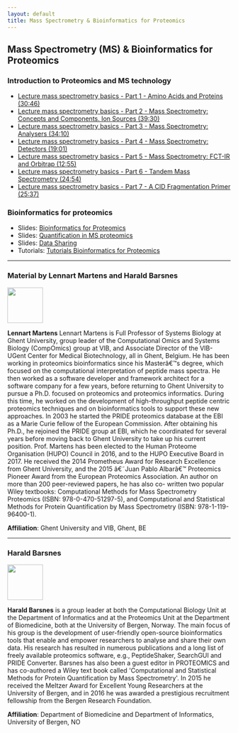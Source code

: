 ```yaml
---
layout: default
title: Mass Spectrometry & Bioinformatics for Proteomics
---
```


## Mass Spectrometry (MS) & Bioinformatics for Proteomics

### Introduction to Proteomics and MS technology

- [Lecture mass spectrometry basics - Part 1 - Amino Acids and Proteins (30:46)](https://www.youtube.com/watch?v=bS78rIYvFBE)
- [Lecture mass spectrometry basics - Part 2 - Mass Spectrometry: Concepts and Components. Ion Sources (39:30)](https://www.youtube.com/watch?v=vXsotPtOdRY)
- [Lecture mass spectrometry basics - Part 3 - Mass Spectrometry: Analysers (34:10)](https://www.youtube.com/watch?v=NKXhyjsgT1I)
- [Lecture mass spectrometry basics - Part 4 - Mass Spectrometry: Detectors (19:01)](https://www.youtube.com/watch?v=lxtPIyFnzGk)
- [Lecture mass spectrometry basics - Part 5 - Mass Spectrometry: FCT-IR and Orbitrap (12:55)](https://www.youtube.com/watch?v=rLmpfFjNJd4)
- [Lecture mass spectrometry basics - Part 6 - Tandem Mass Spectrometry (24:54)](https://www.youtube.com/watch?v=Wy1SwrMzhYk)
- [Lecture mass spectrometry basics - Part 7 - A CID Fragmentation Primer (25:37)](https://www.youtube.com/watch?v=JBt_9hBnXcQ)


### Bioinformatics for proteomics

- Slides: [Bioinformatics for Proteomics](assets/martens_proteomics_bioinformatics_20180529.pdf)
- Slides: [Quantification in MS proteomics](assets/martens_proteomics_quantification_20180530.pdf)
- Slides: [Data Sharing](DataSharingPDA18.pdf)
- Tutorials: [Tutorials Bioinformatics for Proteomics](https://compomics.com/bioinformatics-for-proteomics/)  

---
### Material by Lennart Martens and Harald Barsnes
<img src="./figs/Lennart_Martens.jpg" width="80">

**Lennart Martens** Lennart Martens is Full Professor of Systems Biology at Ghent University, group leader of the Computational Omics and Systems Biology (CompOmics) group at VIB, and Associate Director of the VIB-UGent Center for Medical Biotechnology, all in Ghent, Belgium. He has been working in proteomics bioinformatics since his Masterâ€™s degree, which focused on the computational interpretation of peptide mass spectra. He then worked as a software developer and framework architect for a software company for a few years, before returning to Ghent University to pursue a Ph.D. focused on proteomics and proteomics informatics. During this time, he worked on the development of high-throughput peptide centric proteomics techniques and on bioinformatics tools to support these new approaches. In 2003 he started the PRIDE proteomics database at the EBI as a Marie Curie fellow of the European Commission. After obtaining his Ph.D., he rejoined the PRIDE group at EBI, which he coordinated for several years before moving back to Ghent University to take up his current position. Prof. Martens has been elected to the Human Proteome Organisation (HUPO) Council in 2016, and to the HUPO Executive Board in 2017. He received the 2014 Prometheus Award for Research Excellence from Ghent University, and the 2015 â€˜Juan Pablo Albarâ€™ Proteomics Pioneer Award from the European Proteomics Association. An author on more than 200 peer-reviewed papers, he has also co- written two popular Wiley textbooks: Computational Methods for Mass Spectrometry Proteomics (ISBN: 978-0-470-51297-5), and Computational and Statistical Methods for Protein Quantification by Mass Spectrometry (ISBN: 978-1-119-96400-1).

**Affiliation**: Ghent University and VIB, Ghent, BE


---
### Harald Barsnes
<img src="./figs/Harald_Barsnes_2017.png" width="80">

**Harald Barsnes** is a group leader at both the Computational Biology Unit at the Department of Informatics and at the Proteomics Unit at the Department of Biomedicine, both at the University of Bergen, Norway. The main focus of his group is the development of user-friendly open-source bioinformatics tools that enable and empower researchers to analyse and share their own data. His research has resulted in numerous publications and a long list of freely available proteomics software, e.g., PeptideShaker, SearchGUI and PRIDE Converter. Barsnes has also been a guest editor in PROTEOMICS and has co-authored a Wiley text book called 'Computational and Statistical Methods for Protein Quantification by Mass Spectrometry'. In 2015 he received the Meltzer Award for Excellent Young Researchers at the University of Bergen, and in 2016 he was awarded a prestigious recruitment fellowship from the Bergen Research Foundation.

**Affiliation**: Department of Biomedicine and Department of Informatics, University of Bergen, NO




